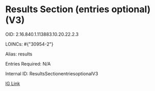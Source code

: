 # Results Section (entries optional) (V3)

OID: 2.16.840.1.113883.10.20.22.2.3

LOINCs: #{"30954-2"}

Alias: results

Entries Required: N/A

Internal ID: ResultsSectionentriesoptionalV3

[IG Link](https://www.hl7.org/ccdasearch/templates/2.16.840.1.113883.10.20.22.2.3.html)

